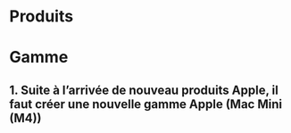 # Produits



# Gamme

## 1. Suite à l’arrivée de nouveau produits Apple, il faut créer une nouvelle gamme Apple (Mac Mini (M4))

